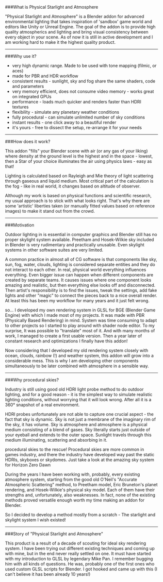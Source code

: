 ###What is Physical Starlight and Atmosphere

"Physical Starlight and Atmosphere" is a Blender addon for advanced environmental lighting that takes inspiration of 'sandbox' game world and editors like Unity or Unreal Engine. The goal of the addon is to provide high quality atmospherics and lighting and bring visual consistency between every object in your scene. As of now it is still in active development and I am working hard to make it the highest quality product.
___
###Why use it?
- very high dynamic range. Made to be used with tone mapping (filmic, or aces)
- made for PBR and HDR workflow
- consistent results - sunlight, sky and fog share the same shaders, code and parameters
- very memory efficient, does not consume video memory - works great on integrated GPUs
- performance - loads much quicker and renders faster than HDRI textures
- flexibility - simulate any planetary weather conditions 
- fully procedural - can simulate unlimited number of sky conditions
- instant results - one click away to a beautiful render
- it's yours - free to dissect the setup, re-arrange it for your needs

___
###How does it work?

This addon "fills" your Blender scene with air (or any gas of your liking) where density at the ground level is the highest and in the space - lowest, then a Star of your choice illuminates the air using physics laws - easy as that!

Lighting is calculated based on Rayleigh and Mie theory of light scattering through gaseous and liquid medium. Most critical part of the calculation is the fog - like in real world, it changes based on altitude of observer.

Although my work is based on physical functions and scientific research, my usual approach is to stick with what looks right. That's why there are some 'artistic' liberties taken (or manually fitted values based on reference images) to make it stand out from the crowd.

___
###Motivation

Outdoor lighting in is essential in computer graphics and Blender still has no proper skylight system available. Preetham and Hosek-Wilkie sky included in Blender is very rudimentary and practically unusable. Even skylight systems in other software suites are very limited.

A common practice in almost all of CG software is that components like sky, sun, fog, water, clouds, lighting is considered separate entities and they do not interact to each other. In real, physical world everything influences everything. Even bigger issue can happen when different components are created by separate teams. It causes issues where one component looks amazing and realistic, but then everything else looks off and disconnected. Then artist's responsibility is to find the issues, tweak the settings, add fake lights and other "magic" to connect the pieces back to a nice overall render. At least this has been my workflow for many years and it just felt wrong.

so...
I developed my own rendering system in GLSL for BGE (Blender Game Engine) with which I made most of my projects. It was made with PBR (Physically Based Rendering) in mind. System was time consuming to adapt to other projects so I started to play around with shader node editor. To my surprise, It was possible to "translate" most of it. And with many months of work, I managed to create a first usable version. Then a year later of constant research and optimizations I finally have this addon!

Now considering that I developed my old rendering system closely with ocean, clouds, rainbow (!) and weather system, this addon will grow into a considerable mess. This is why I am developing other components simultaneously to be later combined with atmosphere in a sensible way.

___
###Why procedural skies?

Industry is still using good old HDRI light probe method to do outdoor lighting, and for a good reason - it is the simplest way to simulate realistic lighting conditions, without worrying that it will look wrong. After all it is a 360° snapshot of a real environment.

HDRI probes unfortunately are not able to capture one crucial aspect - the fact that sky is dynamic. Sky is not just a membrane of the imaginary rim of the sky, it has volume. Sky is atmosphere and atmosphere is a physical medium consisting of a blend of gases. Sky literally starts just outside of your eyeball and extends to the outer space. Sunlight travels through this medium illuminating, scattering and absorbing in it.

procedural skies to the rescue!
Procedural skies are more common in games industry, and there the industry have developed way past the static HDRIs, skyboxes or skydomes. Just take a look at the amazing sky system for Horizon Zero Dawn

During the years I have been working with, probably, every existing atmosphere system, starting from the good old O'Neil's "Accurate Atmospheric Scattering" method, to Preetham model, Eric Bruneton's planet rendering, and Hosek-Wilkie's physical sky model. Each of them have their strengths and, unfortunately, also weaknesses. In fact, none of the existing methods proved versatile enough worth my time making an addon for Blender.

So I decided to develop a method mostly from a scratch - The starlight and skylight system I wish existed!

___
###Story of "Physical Starlight and Atmosphere"

This product is a result of a decade of scouting for ideal sky rendering system. I have been trying out different existing techniques and coming up with mine, but in the end never really settled on one.
It must have started with my introduction to GLSL by legendary Mike Pan. I remember bugging him with all kinds of questions. He was, probably one of the first ones who used custom GLSL scripts for Blender. I got hooked and came up with this (I can't believe it has been already 10 years!)
